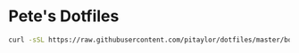 # Pete's Dotfiles

```bash
curl -sSL https://raw.githubusercontent.com/pitaylor/dotfiles/master/bootstrap.sh | bash 
```
